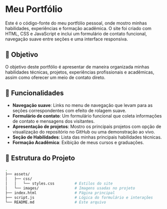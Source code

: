 # Meu Portfólio

Este é o código-fonte do meu portfólio pessoal, onde mostro minhas habilidades, experiências e formação acadêmica. O site foi criado com HTML, CSS e JavaScript e inclui um formulário de contato funcional, navegação suave entre seções e uma interface responsiva.

## 🎯 Objetivo

O objetivo deste portfólio é apresentar de maneira organizada minhas habilidades técnicas, projetos, experiências profissionais e acadêmicas, assim como oferecer um meio de contato direto.

## 🚀 Funcionalidades

- **Navegação suave**: Links no menu de navegação que levam para as seções correspondentes com efeito de rolagem suave.
- **Formulário de contato**: Um formulário funcional que coleta informações de contato e mensagens dos visitantes.
- **Apresentação de projetos**: Mostro os principais projetos com opção de visualização do repositório no GitHub ou uma demonstração ao vivo.
- **Seção de Habilidades**: Lista das minhas principais habilidades técnicas.
- **Formação Acadêmica**: Exibição de meus cursos e graduações.
  
## 📑 Estrutura do Projeto

```bash
.
├── assets/
│   ├── css/
│   │   └── styles.css         # Estilos do site
│   └── images/                # Imagens usadas no projeto
├── index.html                 # Página principal
├── script.js                  # Lógica do formulário e interações
└── README.md                  # Este arquivo
